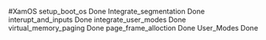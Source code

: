 #XamOS
setup_boot_os                       Done
Integrate_segmentation              Done
interupt_and_inputs                 Done
integrate_user_modes                Done
virtual_memory_paging               Done
page_frame_alloction                Done
User_Modes                          Done
